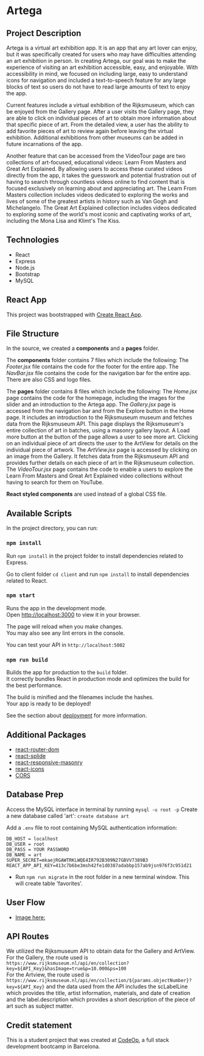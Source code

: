 # Artega

## Project Description

Artega is a virtual art exhibition app. It is an app that any art lover can enjoy, but it was specifically created for users who may have difficulties attending an art exhibition in person. In creating Artega, our goal was to make the experience of visiting an art exhibition accessible, easy, and enjoyable. With accessibility in mind, we focused on including large, easy to understand icons for navigation and included a text-to-speech feature for any large blocks of text so users do not have to read large amounts of text to enjoy the app.

Current features include a virtual exhibition of the Rijksmuseum, which can be enjoyed from the Gallery page. After a user visits the Gallery page, they are able to click on individual pieces of art to obtain more information about that specific piece of art. From the detailed view, a user has the ability to add favorite pieces of art to review again before leaving the virtual exhibition. Additional exhibitions from other museums can be added in future incarnations of the app.

Another feature that can be accessed from the VideoTour page are two collections of art-focused, educational videos: Learn From Masters and Great Art Explained. By allowing users to access these curated videos directly from the app, it takes the guesswork and potential frustration out of having to search through countless videos online to find content that is focused exclusively on learning about and appreciating art. The Learn From Masters collection includes videos dedicated to exploring the works and lives of some of the greatest artists in history such as Van Gogh and Michelangelo. The Great Art Explained collection includes videos dedicated to exploring some of the world's most iconic and captivating works of art, including the Mona Lisa and Klimt's The Kiss.

## Technologies

- React
- Express
- Node.js
- Bootstrap
- MySQL

## React App

This project was bootstrapped with [Create React App](https://github.com/facebook/create-react-app).

## File Structure

In the source, we created a **components** and a **pages** folder.

The **components** folder contains 7 files which include the following:
The _Footer.jsx_ file contains the code for the footer for the entire app.
The _NavBar.jsx_ file contains the code for the navigation bar for the entire app.
There are also CSS and logo files.

The **pages** folder contains 8 files which include the following:
The _Home.jsx_ page contains the code for the homepage, including the images for the slider and an introduction to the Artega app.
The _Gallery.jsx_ page is accessed from the navigation bar and from the Explore button in the Home page. It includes an introduction to the Rijksmuseum museum and fetches data from the Rijksmuseum API. This page displays the Rijksmuseum's entire collection of art in batches, using a masonry gallery layout. A Load more button at the button of the page allows a user to see more art. Clicking on an individual piece of art directs the user to the ArtView for details on the individual piece of artwork.
The _ArtView.jsx_ page is accessed by clicking on an image from the Gallery. It fetches data from the Rijksmuseum API and provides further details on each piece of art in the Rijksmuseum collection.
The _VideoTour.jsx_ page contains the code to enable a users to explore the Learn From Masters and Great Art Explained video collections without having to search for them on YouTube.

**React styled components** are used instead of a global CSS file.

## Available Scripts

In the project directory, you can run:

### `npm install`

Run `npm install` in the project folder to install dependencies related to Express.

Go to client folder `cd client` and run `npm install` to install dependencies related to React.

### `npm start`

Runs the app in the development mode.\
Open [http://localhost:3000](http://localhost:3000) to view it in your browser.

The page will reload when you make changes.\
You may also see any lint errors in the console.

You can test your API in `http://localhost:5002`

### `npm run build`

Builds the app for production to the `build` folder.\
It correctly bundles React in production mode and optimizes the build for the best performance.

The build is minified and the filenames include the hashes.\
Your app is ready to be deployed!

See the section about [deployment](https://facebook.github.io/create-react-app/docs/deployment) for more information.

## Additional Packages

- [react-router-dom](https://www.geeksforgeeks.org/what-is-react-router-dom/)
- [react-splide](https://splidejs.com/integration/react-splide/)
- [react-responsive-masonry](https://www.npmjs.com/package/react-responsive-masonry)
- [react-icons](https://www.npmjs.com/package/react-icons)
- [CORS](https://expressjs.com/en/resources/middleware/cors.html)

## Database Prep

Access the MySQL interface in terminal by running `mysql -u root -p`
Create a new database called 'art': `create database art`

Add a `.env` file to root containing MySQL authentication information:

```
DB_HOST = localhost
DB_USER = root
DB_PASS = YOUR PASSWORD
DB_NAME = art
SUPER_SECRET=mkaejRGAWTRKLWQE4IR792B309N27GBVV7389B3
REACT_APP_API_KEY=413c7b6be3msh42fe1d0387adabbp157ab9jsn976f3c951d21

```

- Run `npm run migrate` in the root folder in a new terminal window. This will create table 'favorites'.

## User Flow

- [Image here:](Artega_UserFlow.png)

## API Routes

We utilized the Rijksmuseum API to obtain data for the Gallery and ArtView. For the Gallery, the route used is `https://www.rijksmuseum.nl/api/en/collection?key=${API_Key}&hasImage=true&p=10.000&ps=100`  
For the Artview, the route used is `https://www.rijksmuseum.nl/api/en/collection/${params.objectNumber}?key=${API_Key}` and the data used from the API includes the scLabelLine which provides the title, artist information, materials, and date of creation and the label.description which provides a short description of the piece of art such as subject matter.

## Credit statement

This is a student project that was created at
[CodeOp](http://codeop.tech), a full stack development bootcamp in Barcelona.
